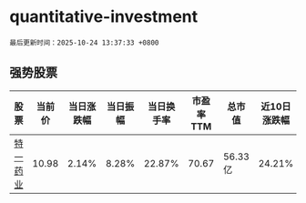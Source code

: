 # quantitative-investment

`最后更新时间：2025-10-24 13:37:33 +0800`

## 强势股票

|股票|当前价|当日涨跌幅|当日振幅|当日换手率|市盈率TTM|总市值|近10日涨跌幅|
|----|----|----|----|----|----|----|----|
|[特一药业](https://xueqiu.com/S/SZ002728)|10.98|2.14%|8.28%|22.87%|70.67|56.33亿|24.21%|
